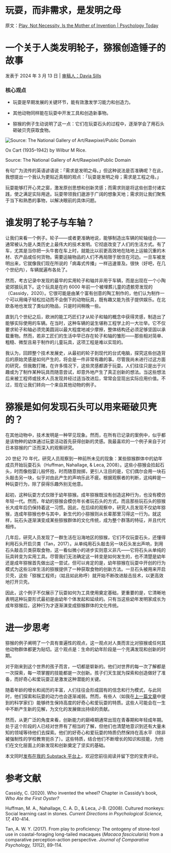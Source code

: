 # 玩耍，而非需求，是发明之母

原文：[Play, Not Necessity, Is the Mother of Invention | Psychology Today](https://www.psychologytoday.com/us/blog/freedom-to-learn/202403/play-not-necessity-is-the-mother-of-invention)

# 一个关于人类发明轮子，猕猴创造锤子的故事

发表于 2024 年 3 月 13 日 | [审稿人：Davia Sills](https://www.psychologytoday.com/us/docs/editorial-process)

### 核心观点

- 玩耍是早期发展的关键环节，能有效激发学习能力和创造力。

- 其他动物同样能在玩耍中开发工具和创造新事物。

- 猕猴的例子生动说明了这一点：它们在玩耍石头的过程中，逐渐学会了用石头砸破贝壳获取食物。

![Source: The National Gallery of Art/Rawpixel/Public Domain](https://cdn2.psychologytoday.com/assets/styles/article_inline_half_caption/public/field_blog_entry_images/2024-03/Rawpixel:%20free%20to%20use.png.jpg?itok=T8KbKsMJ)

Ox Cart (1935–1942) by Wilbur M Rice.

Source: The National Gallery of Art/Rawpixel/Public Domain

有句广为流传的英语谚语说：「需求是发明之母。」但这种说法是否准确呢？在此，我想提出一个我认为更贴近真相的观点：「玩耍是发明之母；需求是工程之母。」

玩耍能够打开心灵之窗，激发原创思想和创新灵感；而需求则是将这些创意付诸实践，使之满足实际用途。玩耍带领我们遨游于广阔的想象天地；需求则让我们聚焦于当下和熟悉的事物，以解决眼前的具体问题。

# 谁发明了轮子与车轴？

让我们来看一个例子。轮子——或者更准确地说，能够制造出车辆的轮轴组合——通常被认为是人类历史上最伟大的技术发明。它彻底改变了人们的生活方式。有了车，尤其是当你把一头牛套在车上时，就能比以前更高效地在陆地上运输沉重的木材、农产品或任何货物。需要运输物品的人们不再局限于居住在河边。一旦车被发明出来，它就像我们现在所说的「病毒式传播」一样迅速普及。很快（好吧，在几个世纪内），车辆就遍布各处了。

然而，考古记录中发现的最早的实用轮子和轴并非用于车辆，而是出现在一个小陶瓷郊狼玩具下。这个玩具是在约 6000 年前一个被埋葬儿童的遗骸旁发现的（Cassidy，2020）。它很可能是由某个富有创意的陶工制作的，他们认为制作一个可以用绳子轻松拉动而不会倒下的动物玩具，既有趣又能为孩子提供娱乐。在北欧各地也发现了类似的物品，只是时间稍晚一些。

直到几个世纪之后，欧洲的能工巧匠们才从轮子和轴的概念中获得灵感，制造出了能够实际使用的车辆。在当时，这种车辆的诞生堪称工程学上的一大壮举。它不仅要求轮子和轴必须完美圆润以最大程度地减少摩擦，整体结构还必须足够坚固以承载重物。然而，若非工匠们的生活中早已存在轮子和轴的雏形——那些相对简单、粗糙、微型且易于制作的儿童玩具，这项工程是难以实现的。

我认为，回顾整个技术发展史，从最初的轮子到现代的台式电脑，探究这些创造背后的原始灵感是如何产生的，将会是一件非常有趣的事。尽管我尚未进行过这方面的研究，但我敢打赌，在许多情况下，这些灵感都源于玩耍。人们往往只是出于兴趣或为了制作某种玩具而随意尝试，却意外地产生了真正创新的想法。当这些想法后来被工程师或技术人员发现并经过适当改进后，常常会显现出实际应用价值。不过，现在让我们转向一个来自其他动物的例子。

# 猕猴是如何发现石头可以用来砸破贝壳的？

在其他动物中，技术发明是一种罕见现象。然而，在所有已记录的案例中，似乎都是该物种的幼体通过玩耍活动首先获得创新的灵感。我最喜欢的一个例子来自于对日本猕猴的广泛而深入的观察研究。

20 世纪 70 年代，研究人员观察到一种前所未见的现象：某些猕猴群体中的幼年成员开始玩耍石头（Huffman, Nahallage, & Leca, 2008）。这些小猕猴会捡起石头，时而像抱婴儿般怀抱，时而随意抛掷，更引人注目的是，它们偶尔会用一块石头敲击另一块，似乎对由此产生的声响乐此不疲。根据观察者的判断，这纯粹是一种玩耍行为，除了获得乐趣外别无他意。

起初，这种玩耍方式仅限于幼年猕猴。成年猕猴既没有创造这种行为，也没有模仿年轻一代。然而，年幼的猕猴会模仿年长者玩石头的方式，而且那些玩石头的猕猴长大成年后仍保持着这一习惯。因此，在后续的观察中，研究人员发现不仅幼年猕猴，连成年猕猴也参与其中，新生代的小猕猴则从长辈那里习得这一行为。就这样，玩石头逐渐演变成某些猕猴群体的文化传统，成为整个群落的特征，并且代代相传。

几年后，研究人员发现了一群生活在沿海地区的猕猴，它们不仅玩耍石头，还懂得利用石头开启贝类（Tan，2017）。从单纯用石头敲击另一块石头发出声响，到用石头敲击贝类获取食物，这一看似微小的进步实则意义非凡——它将石头从单纯的玩具转变为实用工具。尽管我们无法确定这一转变是如何发生的，也不清楚是幼年还是成年猕猴首先做出这一尝试，但可以肯定的是，幼年猕猴在玩耍中开创的行为模式为这些沿岸生活的猕猴提供了一种获取食物的创新方法。一旦石头被用来开启贝壳，这些「猕猴工程师」（姑且如此称呼）就开始不断改进敲击技术，以更高效地打开贝壳。

因此，这个例子不仅展示了玩耍如何为工具使用奠定基础，更重要的是，它清晰地表明这种玩耍形式最初是由幼年个体发起和延续的。只有当这些幼年发明家成长为成年猕猴后，这种行为才逐渐演变成猕猴群体的文化传统。

# 进一步思考

猕猴的例子阐明了一个具有普遍性的观点，这一观点对人类而言比对猕猴或任何其他动物群体都更为贴切。这个观点是：生命的幼年阶段是一个充满发现和创新的时期。

对于刚来到这个世界的孩子而言，一切都是崭新的。他们对世界的每一次了解都是一次探索，每一项掌握的技能都是一次创新。孩子们天生就为探索和创造做好了准备，而好奇心和爱玩耍正是激发这种潜能的关键。

随着年龄的增长和阅历的丰富，人们往往会形成固有的信念和行为模式，与此同时，他们探索和玩耍的动力也会逐渐减弱。然而，有些人（如我在[上一篇文章](https://www.psychologytoday.com/us/blog/freedom-to-learn/202401/scientific-revolutions-and-the-spirit-of-amateurism)中提到的科学家们）能够终生保持高度的好奇心和爱玩耍的特质。这些人可能会在一生中不断产生新的见解，为文化的发展做出持续的贡献。

然而，从更广泛的角度来看，创新能力的巅峰期通常出现在青春期和年轻成年期。处于这个阶段的人已经对世界有了相当的了解，但他们也清楚地意识到还有大量未知的领域等待他们去探索。他们的好奇心和爱玩耍的特质仍然保持在高水平（除非被强制性的学校教育扼杀了）。这些特质，结合他们不断增长的知识和技能，为他们在文化层面上的新发现和创新奠定了坚实的基础。

本文同时[发布在我的 Substack 平台上](https://petergray.substack.com/p/32-play-is-the-mother-of-invention)，欢迎您前往阅读并留下您的宝贵评论。

# 参考文献

Cassidy, C. (2020). Who invented the wheel? Chapter in Cassidy’s book, *Who Ate the First Oyster?*

Huffman, M. A., Nahallage, C. A. D., & Leca, J-B. (2008). Cultured monkeys: Social learning cast in stones. *Current Directions in Psychological Science, 17,* 410-414.

Tan, A. W. Y. (2017). From play to proficiency: The ontogeny of stone-tool use in coastal-foraging long-tailed macaques (*Macaca fascicularis*) from a comparative perception-action perspective. *Journal of Comparative Psychology,* *131*(2), 89–114.